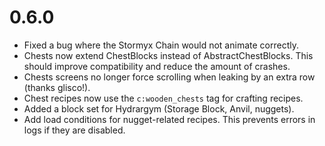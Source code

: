 # 0.6.0

- Fixed a bug where the Stormyx Chain would not animate correctly.
- Chests now extend ChestBlocks instead of AbstractChestBlocks. This should improve compatibility and reduce the amount of crashes.
- Chests screens no longer force scrolling when leaking by an extra row (thanks glisco!).
- Chest recipes now use the `c:wooden_chests` tag for crafting recipes.
- Added a block set for Hydrargym (Storage Block, Anvil, nuggets).
- Add load conditions for nugget-related recipes. This prevents errors in logs if they are disabled.